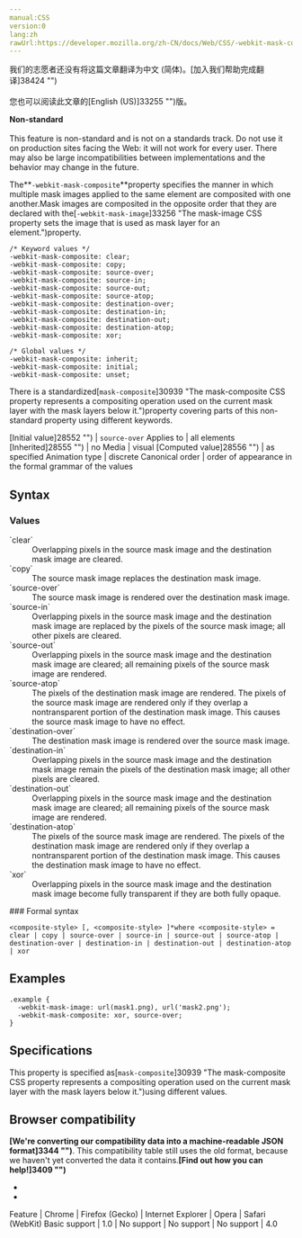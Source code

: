 ```yaml
---
manual:CSS
version:0
lang:zh
rawUrl:https://developer.mozilla.org/zh-CN/docs/Web/CSS/-webkit-mask-composite
---
```




<bdi>我们的志愿者还没有将这篇文章翻译为<bdi>中文 (简体)</bdi>。[加入我们帮助完成翻译]38424 "")<br></br>您也可以阅读此文章的[English (US)]33255 "")版。</bdi>






**Non-standard**<br></br>This feature is non-standard and is not on a standards track. Do not use it on production sites facing the Web: it will not work for every user. There may also be large incompatibilities between implementations and the behavior may change in the future.





The**`-webkit-mask-composite`**property specifies the manner in which multiple mask images applied to the same element are composited with one another.Mask images are composited in the opposite order that they are declared with the[`-webkit-mask-image`]33256 "The mask-image CSS property sets the image that is used as mask layer for an element.")property.


```
/* Keyword values */
-webkit-mask-composite: clear;
-webkit-mask-composite: copy;
-webkit-mask-composite: source-over;
-webkit-mask-composite: source-in;
-webkit-mask-composite: source-out;
-webkit-mask-composite: source-atop;
-webkit-mask-composite: destination-over;
-webkit-mask-composite: destination-in;
-webkit-mask-composite: destination-out;
-webkit-mask-composite: destination-atop;
-webkit-mask-composite: xor;

/* Global values */
-webkit-mask-composite: inherit;
-webkit-mask-composite: initial;
-webkit-mask-composite: unset;
```


There is a standardized[`mask-composite`]30939 "The mask-composite CSS property represents a compositing operation used on the current mask layer with the mask layers below it.")property covering parts of this non-standard property using different keywords.



[Initial value]28552 "") | `source-over` 
Applies to | all elements 
[Inherited]28555 "") | no 
Media | visual 
[Computed value]28556 "") | as specified 
Animation type | discrete 
Canonical order | order of appearance in the formal grammar of the values 


## Syntax<a name="Syntax"></a>

### Values<a name="Values"></a>
<dl><dt id=''>`clear`</dt><dd>Overlapping pixels in the source mask image and the destination mask image are cleared.</dd><dt id=''>`copy`</dt><dd>The source mask image replaces the destination mask image.</dd><dt id=''>`source-over`</dt><dd>The source mask image is rendered over the destination mask image.</dd><dt id=''>`source-in`</dt><dd>Overlapping pixels in the source mask image and the destination mask image are replaced by the pixels of the source mask image; all other pixels are cleared.</dd><dt id=''>`source-out`</dt><dd>Overlapping pixels in the source mask image and the destination mask image are cleared; all remaining pixels of the source mask image are rendered.</dd><dt id=''>`source-atop`</dt><dd>The pixels of the destination mask image are rendered. The pixels of the source mask image are rendered only if they overlap a nontransparent portion of the destination mask image. This causes the source mask image to have no effect.</dd><dt id=''>`destination-over`</dt><dd>The destination mask image is rendered over the source mask image.</dd><dt id=''>`destination-in`</dt><dd>Overlapping pixels in the source mask image and the destination mask image remain the pixels of the destination mask image; all other pixels are cleared.</dd><dt id=''>`destination-out`</dt><dd>Overlapping pixels in the source mask image and the destination mask image are cleared; all remaining pixels of the source mask image are rendered.</dd><dt id=''>`destination-atop`</dt><dd>The pixels of the source mask image are rendered. The pixels of the destination mask image are rendered only if they overlap a nontransparent portion of the destination mask image. This causes the destination mask image to have no effect.</dd><dt id=''>`xor`</dt><dd>Overlapping pixels in the source mask image and the destination mask image become fully transparent if they are both fully opaque.</dd></dl>
### Formal syntax<a name="Formal_syntax"></a>

```
<composite-style> [, <composite-style> ]*where <composite-style> = clear | copy | source-over | source-in | source-out | source-atop | destination-over | destination-in | destination-out | destination-atop | xor
```

## Examples<a name="Examples"></a>

```
.example {
  -webkit-mask-image: url(mask1.png), url('mask2.png');
  -webkit-mask-composite: xor, source-over;
}
```

## Specifications<a name="Specifications"></a>


This property is specified as[`mask-composite`]30939 "The mask-composite CSS property represents a compositing operation used on the current mask layer with the mask layers below it.")using different values.


## Browser compatibility<a name="Browser_compatibility"></a>


**[We&#39;re converting our compatibility data into a machine-readable JSON format]3344 "")**. This compatibility table still uses the old format, because we haven&#39;t yet converted the data it contains.**[Find out how you can help!]3409 "")**


* 
* 

Feature | Chrome | Firefox (Gecko) | Internet Explorer | Opera | Safari (WebKit) 
Basic support | 1.0 | No support | No support | No support | 4.0 






